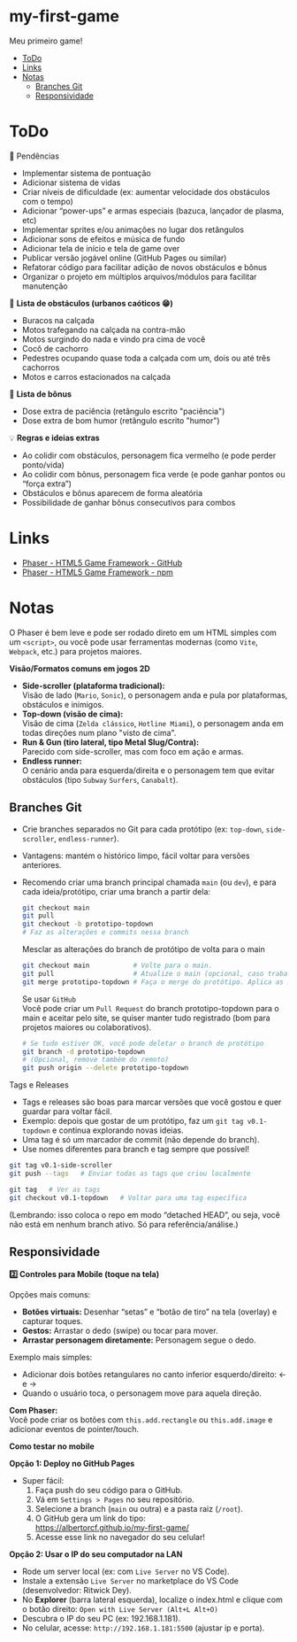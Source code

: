 # my-first-game
Meu primeiro game!

- [ToDo](#todo)
- [Links](#links)
- [Notas](#notas)
  - [Branches Git](#branches-git)
  - [Responsividade](#responsividade)


# ToDo

📌 Pendências
- Implementar sistema de pontuação
- Adicionar sistema de vidas
- Criar níveis de dificuldade (ex: aumentar velocidade dos obstáculos com o tempo)
- Adicionar “power-ups” e armas especiais (bazuca, lançador de plasma, etc)
- Implementar sprites e/ou animações no lugar dos retângulos
- Adicionar sons de efeitos e música de fundo
- Adicionar tela de início e tela de game over
- Publicar versão jogável online (GitHub Pages ou similar)
- Refatorar código para facilitar adição de novos obstáculos e bônus
- Organizar o projeto em múltiplos arquivos/módulos para facilitar manutenção

🚧 **Lista de obstáculos (urbanos caóticos 😁)**
- Buracos na calçada
- Motos trafegando na calçada na contra-mão
- Motos surgindo do nada e vindo pra cima de você
- Cocô de cachorro
- Pedestres ocupando quase toda a calçada com um, dois ou até três cachorros
- Motos e carros estacionados na calçada

🎁 **Lista de bônus**
- Dose extra de paciência (retângulo escrito "paciência")
- Dose extra de bom humor (retângulo escrito "humor")

💡 **Regras e ideias extras**
- Ao colidir com obstáculos, personagem fica vermelho (e pode perder ponto/vida)
- Ao colidir com bônus, personagem fica verde (e pode ganhar pontos ou “força extra”)
- Obstáculos e bônus aparecem de forma aleatória
- Possibilidade de ganhar bônus consecutivos para combos


# Links

- [Phaser - HTML5 Game Framework - GitHub](https://github.com/phaserjs/phaser)
- [Phaser - HTML5 Game Framework - npm](https://www.npmjs.com/package/phaser)


# Notas

O Phaser é bem leve e pode ser rodado direto em um HTML simples com um `<script>`, ou você pode usar ferramentas modernas (como `Vite`, `Webpack`, etc.) para projetos maiores.

**Visão/Formatos comuns em jogos 2D**
- **Side-scroller (plataforma tradicional):**  
  Visão de lado (`Mario`, `Sonic`), o personagem anda e pula por plataformas, obstáculos e inimigos.
- **Top-down (visão de cima):**  
  Visão de cima (`Zelda clássico`, `Hotline Miami`), o personagem anda em todas direções num plano "visto de cima".
- **Run & Gun (tiro lateral, tipo Metal Slug/Contra):**  
  Parecido com side-scroller, mas com foco em ação e armas.
- **Endless runner:**  
  O cenário anda para esquerda/direita e o personagem tem que evitar obstáculos (tipo `Subway` `Surfers`, `Canabalt`).

## Branches Git
- Crie branches separados no Git para cada protótipo (ex: `top-down`, `side-scroller`, `endless-runner`).
- Vantagens: mantém o histórico limpo, fácil voltar para versões anteriores.
- Recomendo criar uma branch principal chamada `main` (ou `dev`), e para cada ideia/protótipo, criar uma branch a partir dela:  
  ```sh
  git checkout main
  git pull
  git checkout -b prototipo-topdown
  # Faz as alterações e commits nessa branch
  ```
  
  Mesclar as alterações do branch de protótipo de volta para o main
  ```sh
  git checkout main           # Volte para o main.
  git pull                    # Atualize o main (opcional, caso trabalhe em time).
  git merge prototipo-topdown # Faça o merge do protótipo. Aplica as mudanças do seu protótipo no branch main.
  ```

  Se usar `GitHub`  
  Você pode criar um `Pull Request` do branch prototipo-topdown para o main e aceitar pelo site, se quiser manter tudo registrado (bom para projetos maiores ou colaborativos).

  ```sh
  # Se tudo estiver OK, você pode deletar o branch de protótipo
  git branch -d prototipo-topdown
  # (Opcional, remove também do remoto)
  git push origin --delete prototipo-topdown
  ```

Tags e Releases
- Tags e releases são boas para marcar versões que você gostou e quer guardar para voltar fácil.
- Exemplo: depois que gostar de um protótipo, faz um `git tag v0.1-topdown` e continua explorando novas ideias.
- Uma tag é só um marcador de commit (não depende do branch).
- Use nomes diferentes para branch e tag sempre que possível!
```sh
git tag v0.1-side-scroller
git push --tags   # Enviar todas as tags que criou localmente

git tag   # Ver as tags
git checkout v0.1-topdown   # Voltar para uma tag específica
```
(Lembrando: isso coloca o repo em modo “detached HEAD”, ou seja, você não está em nenhum branch ativo. Só para referência/análise.)


## Responsividade

**2️⃣ Controles para Mobile (toque na tela)**

Opções mais comuns:
- **Botões virtuais:** Desenhar “setas” e “botão de tiro” na tela (overlay) e capturar toques.
- **Gestos:** Arrastar o dedo (swipe) ou tocar para mover.
- **Arrastar personagem diretamente:** Personagem segue o dedo.

Exemplo mais simples:
- Adicionar dois botões retangulares no canto inferior esquerdo/direito: ← e →
- Quando o usuário toca, o personagem move para aquela direção.

**Com Phaser:**  
Você pode criar os botões com `this.add.rectangle` ou `this.add.image` e adicionar eventos de pointer/touch.


**Como testar no mobile**

**Opção 1: Deploy no GitHub Pages**
- Super fácil:
  1. Faça push do seu código para o GitHub.
  2. Vá em `Settings > Pages` no seu repositório.
  3. Selecione a branch (`main` ou outra) e a pasta raiz (`/root`).
  4. O GitHub gera um link do tipo:  
  https://albertorcf.github.io/my-first-game/
  5. Acesse esse link no navegador do seu celular!

**Opção 2: Usar o IP do seu computador na LAN**
- Rode um server local (ex: com `Live Server` no VS Code).
- Instale a extensão `Live Server` no marketplace do VS Code (desenvolvedor: Ritwick Dey).
- No **Explorer** (barra lateral esquerda), localize o index.html e clique com o botão direito: `Open with Live Server (Alt+L Alt+O)`
- Descubra o IP do seu PC (ex: 192.168.1.181).
- No celular, acesse: `http://192.168.1.181:5500` (ajustar ip e porta).
